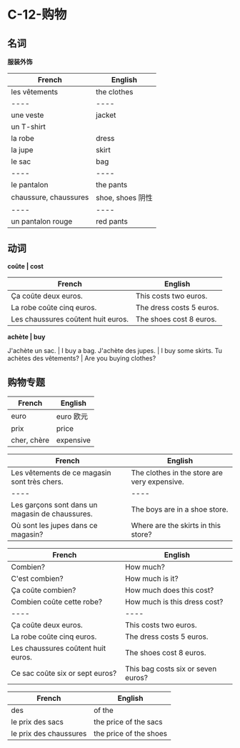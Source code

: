 # C-12-购物

## 名词

**服装外饰**

French | English
---- | ----
les vêtements | the clothes
---- | ----
une veste | jacket
un T-shirt | 
la robe | dress
la jupe | skirt
le sac | bag
---- | ----
le pantalon | the pants
chaussure, chaussures | shoe, shoes 阴性
---- | ----
un pantalon rouge | red pants

## 动词

**coûte | cost**

French | English
---- | ----
Ça coûte deux euros. | This costs two euros.
La robe coûte cinq euros. | The dress costs 5 euros.
Les chaussures coûtent huit euros. | The shoes cost 8 euros. 

**achète | buy**

J'achète un sac. | I buy a bag.
J'achète des jupes. | I buy some skirts.
Tu achètes des vêtements? | Are you buying clothes?

## 购物专题

French | English
---- | ----
euro | euro 欧元
prix | price
cher, chère | expensive

French | English
---- | ----
Les vêtements de ce magasin sont très chers. | The clothes in the store are very expensive.
---- | ---- 
Les garçons sont dans un magasin de chaussures. | The boys are in a shoe store.
Où sont les jupes dans ce magasin? | Where are the skirts in this store?

French | English
---- | ----
Combien? | How much?
C'est combien? | How much is it?
Ça coûte combien? | How much does this cost?
Combien coûte cette robe? | How much is this dress cost?
---- | ----
Ça coûte deux euros. | This costs two euros.
La robe coûte cinq euros. | The dress costs 5 euros.
Les chaussures coûtent huit euros. | The shoes cost 8 euros. 
Ce sac coûte six or sept euros? | This bag costs six or seven euros?

French | English
---- | ----
des | of the
le prix des sacs | the price of the sacs
le prix des chaussures | the price of the shoes